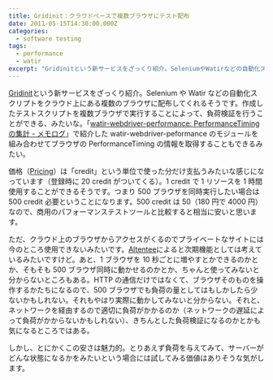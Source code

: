 ```yaml
---
title: Gridinit：クラウドベースで複数ブラウザにテスト配布
date: 2011-05-15T14:30:00.000Z
categories:
  - software testing
tags:
  - performance
  - watir
excerpt: "Gridinitという新サービスをざっくり紹介。SeleniumやWatirなどの自動化スクリプトをクラウド上にある複数のブラウザに配布してくれるそうです。作成したテストスクリプトを複数ブラウザで実行することによって、負荷検証を行うことができる、みたいな。「watir-webdriver-performance: PerformanceTimingの集計 - メモログ」で紹介したwatir-webdriver-peformanceのモジュールを組み合わせてブラウザのPerformanceTimingの情報を取得することもできるみたい。"
---
```


[Gridinit](http://gridinit.com/)という新サービスをざっくり紹介。Selenium や Watir などの自動化スクリプトをクラウド上にある複数のブラウザに配布してくれるそうです。作成したテストスクリプトを複数ブラウザで実行することによって、負荷検証を行うことができる、みたいな。「[watir-webdriver-performance: PerformanceTiming の集計 - メモログ](/blog//2011/04/watir-webdriver-performance/)」で紹介した watir-webdriver-peformance のモジュールを組み合わせてブラウザの PerformanceTiming の情報を取得することもできるみたい。

価格（[Pricing](http://gridinit.com/public/pricing)）は「credit」という単位で使った分だけ支払うみたいな感じになっています（登録時に 20 credit がついてくる）。1 credit で 1 リソースを 1 時間使用することができるそうです。つまり 500 ブラウザを同時実行したい場合は 500 credit 必要ということになります。500 credit は 50$（1$80 円で 4000 円）なので、商用のパフォーマンステストツールと比較すると相当に安いと思います。

ただ、クラウド上のブラウザからアクセスがくるのでプライベートなサイトには今のところ使用できないみたいです。[Altentee](http://altentee.com/blogs/2011/gridinit-beta-released/)によると次期機能としては考えているみたいですけど。あと、1 ブラウザを 10 秒ごとに増やすとかできるのかとか、そもそも 500 ブラウザ同時に動かせるのかとか、ちゃんと使ってみないと分からないところもある。HTTP の通信だけではなくて、ブラウザそのものを操作するかたちになるので、500 ブラウザでも負荷の量としてはもしかしたら少ないかもしれない。それもやはり実際に動かしてみないと分からない。それと、ネットワークを経由するので適切に負荷がかかるのか（ネットワークの遅延によって負荷がかからないかもしれない）、きちんとした負荷検証になるのかとかも気になるところではある。

しかし、とにかくこの安さは魅力的。とりあえず負荷を与えてみて、サーバーがどんな状態になるかをみたいという場合には試してみる価値はありそうな気がします。
